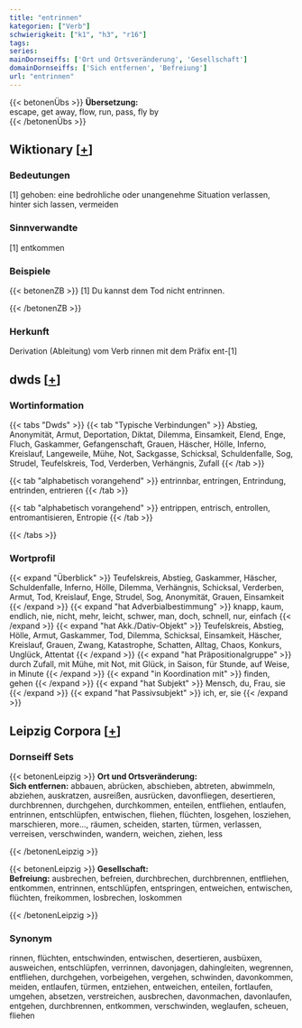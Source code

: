 ```yaml
---
title: "entrinnen"
kategorien: ["Verb"]
schwierigkeit: ["k1", "h3", "r16"]
tags:
series:
mainDornseiffs: ['Ort und Ortsveränderung', 'Gesellschaft']
domainDornseiffs: ['Sich entfernen', 'Befreiung']
url: "entrinnen"
---
```


{{< betonenÜbs >}}
**Übersetzung:**  
escape, get away, flow, run, pass, fly  by  
{{< /betonenÜbs >}}

## Wiktionary [[+](https://de.wiktionary.org/wiki/entrinnen)]

### Bedeutungen
[1] gehoben: eine bedrohliche oder unangenehme Situation verlassen, hinter sich lassen, vermeiden  

### Sinnverwandte
[1] entkommen  

### Beispiele
{{< betonenZB >}}
[1] Du kannst dem Tod nicht entrinnen.  

{{< /betonenZB >}}
### Herkunft
Derivation (Ableitung) vom Verb rinnen mit dem Präfix ent-[1]  



## dwds [[+](https://www.dwds.de/wb/entrinnen)]

### Wortinformation
{{< tabs "Dwds" >}}
{{< tab "Typische Verbindungen" >}}
Abstieg, Anonymität, Armut, Deportation, Diktat, Dilemma, Einsamkeit, Elend, Enge, Fluch, Gaskammer, Gefangenschaft, Grauen, Häscher, Hölle, Inferno, Kreislauf, Langeweile, Mühe, Not, Sackgasse, Schicksal, Schuldenfalle, Sog, Strudel, Teufelskreis, Tod, Verderben, Verhängnis, Zufall
{{< /tab >}}

{{< tab "alphabetisch vorangehend" >}}
entrinnbar, entringen, Entrindung, entrinden, entrieren
{{< /tab >}}

{{< tab "alphabetisch vorangehend" >}}
entrippen, entrisch, entrollen, entromantisieren, Entropie
{{< /tab >}}

{{< /tabs >}}

### Wortprofil
{{< expand "Überblick" >}} Teufelskreis, Abstieg, Gaskammer, Häscher, Schuldenfalle, Inferno, Hölle, Dilemma, Verhängnis, Schicksal, Verderben, Armut, Tod, Kreislauf, Enge, Strudel, Sog, Anonymität, Grauen, Einsamkeit {{< /expand >}}
{{< expand "hat Adverbialbestimmung" >}} knapp, kaum, endlich, nie, nicht, mehr, leicht, schwer, man, doch, schnell, nur, einfach {{< /expand >}}
{{< expand "hat Akk./Dativ-Objekt" >}} Teufelskreis, Abstieg, Hölle, Armut, Gaskammer, Tod, Dilemma, Schicksal, Einsamkeit, Häscher, Kreislauf, Grauen, Zwang, Katastrophe, Schatten, Alltag, Chaos, Konkurs, Unglück, Attentat {{< /expand >}}
{{< expand "hat Präpositionalgruppe" >}} durch Zufall, mit Mühe, mit Not, mit Glück, in Saison, für Stunde, auf Weise, in Minute {{< /expand >}}
{{< expand "in Koordination mit" >}} finden, gehen {{< /expand >}}
{{< expand "hat Subjekt" >}} Mensch, du, Frau, sie {{< /expand >}}
{{< expand "hat Passivsubjekt" >}} ich, er, sie {{< /expand >}}

## Leipzig Corpora [[+](https://corpora.uni-leipzig.de/en/res?word=entrinnen&corpusId=deu_newscrawl-public_2018)]

### Dornseiff Sets
{{< betonenLeipzig >}}
**Ort und Ortsveränderung:**  
**Sich entfernen:** abbauen, abrücken, abschieben, abtreten, abwimmeln, abziehen, auskratzen, ausreißen, ausrücken, davonfliegen, desertieren, durchbrennen, durchgehen, durchkommen, enteilen, entfliehen, entlaufen, entrinnen, entschlüpfen, entwischen, fliehen, flüchten, losgehen, losziehen, marschieren, more..., räumen, scheiden, starten, türmen, verlassen, verreisen, verschwinden, wandern, weichen, ziehen, less  

{{< /betonenLeipzig >}}


{{< betonenLeipzig >}}
**Gesellschaft:**  
**Befreiung:** ausbrechen, befreien, durchbrechen, durchbrennen, entfliehen, entkommen, entrinnen, entschlüpfen, entspringen, entweichen, entwischen, flüchten, freikommen, losbrechen, loskommen  

{{< /betonenLeipzig >}}

### Synonym
rinnen, flüchten, entschwinden, entwischen, desertieren, ausbüxen, ausweichen, entschlüpfen, verrinnen, davonjagen, dahingleiten, wegrennen, entfliehen, durchgehen, vorbeigehen, vergehen, schwinden, davonkommen, meiden, entlaufen, türmen, entziehen, entweichen, enteilen, fortlaufen, umgehen, absetzen, verstreichen, ausbrechen, davonmachen, davonlaufen, entgehen, durchbrennen, entkommen, verschwinden, weglaufen, scheuen, fliehen

